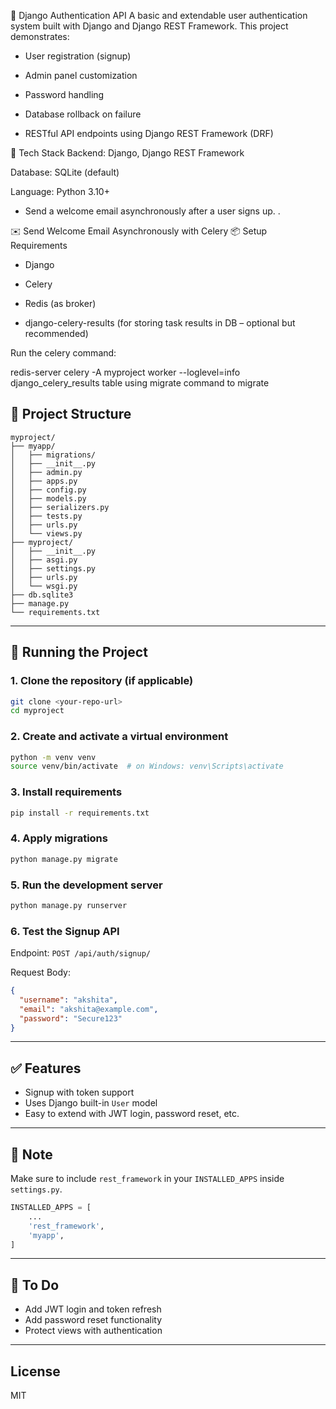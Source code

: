 
🔐 Django Authentication API
A basic and extendable user authentication system built with Django and Django REST Framework. This project demonstrates:

* User registration (signup)

* Admin panel customization

* Password handling

* Database rollback on failure

* RESTful API endpoints using Django REST Framework (DRF)

🔧 Tech Stack
Backend: Django, Django REST Framework

Database: SQLite (default)

Language: Python 3.10+

* Send a welcome email asynchronously after a user signs up.
.

✉️ Send Welcome Email Asynchronously with Celery
📦 Setup Requirements
* Django

* Celery

* Redis (as broker)

* django-celery-results (for storing task results in DB – optional but recommended)

Run the celery command:

redis-server
celery -A myproject worker --loglevel=info
django_celery_results table using migrate command to migrate


## 📁 Project Structure

```
myproject/
├── myapp/
│   ├── migrations/
│   ├── __init__.py
│   ├── admin.py
│   ├── apps.py
│   ├── config.py
│   ├── models.py
│   ├── serializers.py
│   ├── tests.py
│   ├── urls.py
│   └── views.py
├── myproject/
│   ├── __init__.py
│   ├── asgi.py
│   ├── settings.py
│   ├── urls.py
│   └── wsgi.py
├── db.sqlite3
├── manage.py
└── requirements.txt
```

---

## 🚀 Running the Project

### 1. Clone the repository (if applicable)

```bash
git clone <your-repo-url>
cd myproject
```

### 2. Create and activate a virtual environment

```bash
python -m venv venv
source venv/bin/activate  # on Windows: venv\Scripts\activate
```

### 3. Install requirements

```bash
pip install -r requirements.txt
```

### 4. Apply migrations

```bash
python manage.py migrate
```

### 5. Run the development server

```bash
python manage.py runserver
```

### 6. Test the Signup API

Endpoint: `POST /api/auth/signup/`

Request Body:
```json
{
  "username": "akshita",
  "email": "akshita@example.com",
  "password": "Secure123"
}
```

---

## ✅ Features

- Signup with token support
- Uses Django built-in `User` model
- Easy to extend with JWT login, password reset, etc.

---

## 📌 Note

Make sure to include `rest_framework` in your `INSTALLED_APPS` inside `settings.py`.

```python
INSTALLED_APPS = [
    ...
    'rest_framework',
    'myapp',
]
```

---

## 🧩 To Do

- Add JWT login and token refresh
- Add password reset functionality
- Protect views with authentication

---

## License

MIT
